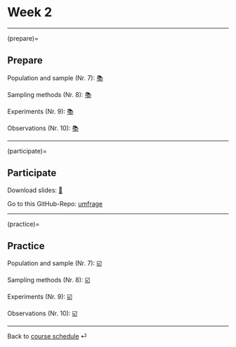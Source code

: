 # Week 2


---

(prepare)=
## Prepare

Population and sample (Nr. 7): [📚](https://openintro-ims.netlify.app/data-design.html#data-design)

Sampling methods (Nr. 8): [📚](https://openintro-ims.netlify.app/data-design.html#sampling-principles-strategies)

Experiments (Nr. 9): [📚](https://openintro-ims.netlify.app/data-design.html#experiments)

Observations (Nr. 10): [📚](https://openintro-ims.netlify.app/data-design.html#observational-studies)

---

(participate)=
## Participate

Download slides: [📑](https://drive.google.com/file/d/1-3uVavxMAvDNMnRiN7sXsZRTReRNsZpj/view?usp=sharing)


Go to this GitHub-Repo: [umfrage](https://github.com/kirenz/umfrage)


---

(practice)=
## Practice

Population and sample (Nr. 7): [☑️](https://forms.gle/qPYg55ncRyUGCqXH8)

Sampling methods (Nr. 8): [☑️](https://forms.gle/SnQsTPKF5CRQ1Wa49)

Experiments (Nr. 9): [☑️](https://forms.gle/6Tu92Ez83XANW8Un6)

Observations (Nr. 10): [☑️](https://forms.gle/V36KmsTjeH2finms9)


---

Back to [course schedule](../docs/course-schedule.md) ⏎
